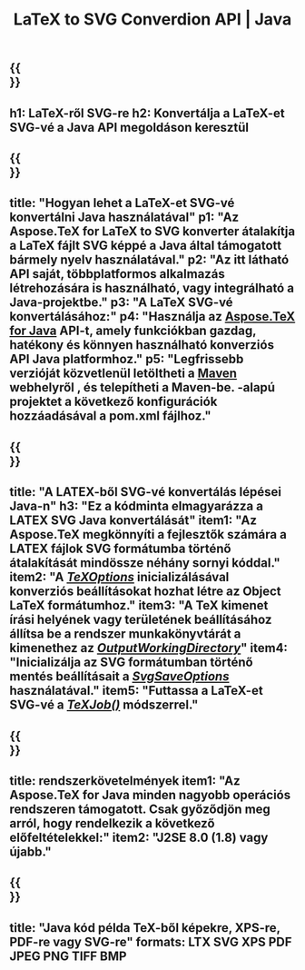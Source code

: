 ﻿---
translation: true
template: /_templates/_conversion-child-java.md
title: LaTeX to SVG Converdion API | Java
description: LaTeX-SVG konvertálási funkció. Integrálja ezt a helyszíni Java-könyvtárat a projektjébe, vagy használjon többplatformos alkalmazásokat a LaTeX SVG-vé konvertálásához.
keywords: latex svg-be api java, latex2svg integrálása
url: /java/conversion/latex-to-svg/
family: tex
platformtag: java
feature: conversion
informat: LATEX
outformat: SVG
otherformats: PNG JPEG TIFF BMP PDF XPS
---

{{<section banner>}}
---
h1: LaTeX-ről SVG-re
h2: Konvertálja a LaTeX-et SVG-vé a Java API megoldáson keresztül
---

{{<section overview>}}
---
title: "Hogyan lehet a LaTeX-et SVG-vé konvertálni Java használatával"
p1: "Az Aspose.TeX for LaTeX to SVG konverter átalakítja a LaTeX fájlt SVG képpé a Java által támogatott bármely nyelv használatával."
p2: "Az itt látható API saját, többplatformos alkalmazás létrehozására is használható, vagy integrálható a Java-projektbe."
p3: "A LaTeX SVG-vé konvertálásához:"
p4: "Használja az [Aspose.TeX for Java](https://products.aspose.com/tex/java) API-t, amely funkciókban gazdag, hatékony és könnyen használható konverziós API Java platformhoz."
p5: "Legfrissebb verzióját közvetlenül letöltheti a [Maven](https://repository.aspose.com/webapp/#/artifacts/browse/tree/General/repo/com/aspose/aspose-tex) webhelyről , és telepítheti a Maven-be. -alapú projektet a következő konfigurációk hozzáadásával a pom.xml fájlhoz."
---

{{<section feature1>}}
---
title: "A LATEX-ből SVG-vé konvertálás lépései Java-n"
h3: "Ez a kódminta elmagyarázza a LATEX SVG Java konvertálását"
item1: "Az Aspose.TeX megkönnyíti a fejlesztők számára a LATEX fájlok SVG formátumba történő átalakítását mindössze néhány sornyi kóddal."
item2: "A [*TeXOptions*](https://reference.aspose.com/tex/java/com.aspose.tex/TeXOptions) inicializálásával konverziós beállításokat hozhat létre az Object LaTeX formátumhoz."
item3: "A TeX kimenet írási helyének vagy területének beállításához állítsa be a rendszer munkakönyvtárát a kimenethez az [*OutputWorkingDirectory*](https://reference.aspose.com/tex/java/com.aspose.tex/TeXOptions#setOutputWorkingDirectory-com.aspose.tex.IOutputWorkingDirectory-)"
item4: "Inicializálja az SVG formátumban történő mentés beállításait a [*SvgSaveOptions*](https://reference.aspose.com/tex/java/com.aspose.tex.rendering/SvgSaveOptions) használatával."
item5: "Futtassa a LaTeX-et SVG-vé a [*TeXJob()*](https://reference.aspose.com/tex/java/com.aspose.tex/TeXJob) módszerrel."
---

{{<section feature2>}}
---
title: rendszerkövetelmények
item1: "Az Aspose.TeX for Java minden nagyobb operációs rendszeren támogatott. Csak győződjön meg arról, hogy rendelkezik a következő előfeltételekkel:"
item2: "J2SE 8.0 (1.8) vagy újabb."
---

{{<section widget>}}
---
title: "Java kód példa TeX-ből képekre, XPS-re, PDF-re vagy SVG-re"
formats: LTX SVG XPS PDF JPEG PNG TIFF BMP
---